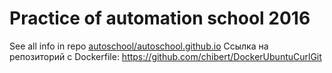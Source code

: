 # Practice of automation school 2016

See all info in repo [autoschool/autoschool.github.io](https://github.com/autoschool/autoschool.github.io)
Ссылка на репозиторий с Dockerfile: https://github.com/chibert/DockerUbuntuCurlGit